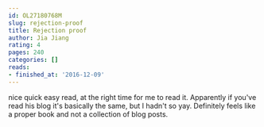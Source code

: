 ```yaml
---
id: OL27180768M
slug: rejection-proof
title: Rejection proof
author: Jia Jiang
rating: 4
pages: 240
categories: []
reads:
- finished_at: '2016-12-09'
---
```

nice quick easy read, at the right time for me to read it. Apparently if you've read his blog it's basically the same, but I hadn't so yay. Definitely feels like a proper book and not a collection of blog posts.
